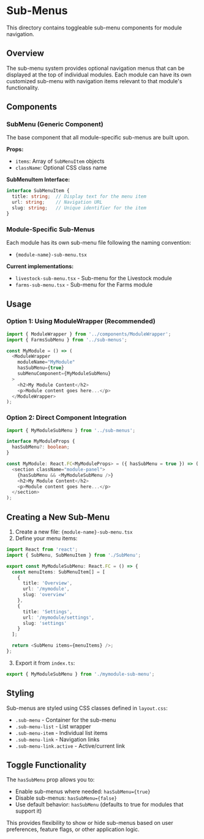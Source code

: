 # Sub-Menus

This directory contains toggleable sub-menu components for module navigation.

## Overview

The sub-menu system provides optional navigation menus that can be displayed at the top of individual modules. Each module can have its own customized sub-menu with navigation items relevant to that module's functionality.

## Components

### SubMenu (Generic Component)
The base component that all module-specific sub-menus are built upon.

**Props:**
- `items`: Array of `SubMenuItem` objects
- `className`: Optional CSS class name

**SubMenuItem Interface:**
```typescript
interface SubMenuItem {
  title: string;  // Display text for the menu item
  url: string;    // Navigation URL
  slug: string;   // Unique identifier for the item
}
```

### Module-Specific Sub-Menus

Each module has its own sub-menu file following the naming convention:
- `{module-name}-sub-menu.tsx`

**Current implementations:**
- `livestock-sub-menu.tsx` - Sub-menu for the Livestock module
- `farms-sub-menu.tsx` - Sub-menu for the Farms module

## Usage

### Option 1: Using ModuleWrapper (Recommended)

```typescript
import { ModuleWrapper } from '../components/ModuleWrapper';
import { FarmsSubMenu } from '../sub-menus';

const MyModule = () => (
  <ModuleWrapper 
    moduleName="MyModule" 
    hasSubMenu={true} 
    subMenuComponent={MyModuleSubMenu}
  >
    <h2>My Module Content</h2>
    <p>Module content goes here...</p>
  </ModuleWrapper>
);
```

### Option 2: Direct Component Integration

```typescript
import { MyModuleSubMenu } from '../sub-menus';

interface MyModuleProps {
  hasSubMenu?: boolean;
}

const MyModule: React.FC<MyModuleProps> = ({ hasSubMenu = true }) => (
  <section className="module-panel">
    {hasSubMenu && <MyModuleSubMenu />}
    <h2>My Module Content</h2>
    <p>Module content goes here...</p>
  </section>
);
```

## Creating a New Sub-Menu

1. Create a new file: `{module-name}-sub-menu.tsx`
2. Define your menu items:

```typescript
import React from 'react';
import { SubMenu, SubMenuItem } from './SubMenu';

export const MyModuleSubMenu: React.FC = () => {
  const menuItems: SubMenuItem[] = [
    {
      title: 'Overview',
      url: '/mymodule',
      slug: 'overview'
    },
    {
      title: 'Settings',
      url: '/mymodule/settings',
      slug: 'settings'
    }
  ];

  return <SubMenu items={menuItems} />;
};
```

3. Export it from `index.ts`:

```typescript
export { MyModuleSubMenu } from './mymodule-sub-menu';
```

## Styling

Sub-menus are styled using CSS classes defined in `layout.css`:
- `.sub-menu` - Container for the sub-menu
- `.sub-menu-list` - List wrapper
- `.sub-menu-item` - Individual list items
- `.sub-menu-link` - Navigation links
- `.sub-menu-link.active` - Active/current link

## Toggle Functionality

The `hasSubMenu` prop allows you to:
- Enable sub-menus where needed: `hasSubMenu={true}`
- Disable sub-menus: `hasSubMenu={false}`
- Use default behavior: `hasSubMenu` (defaults to true for modules that support it)

This provides flexibility to show or hide sub-menus based on user preferences, feature flags, or other application logic.